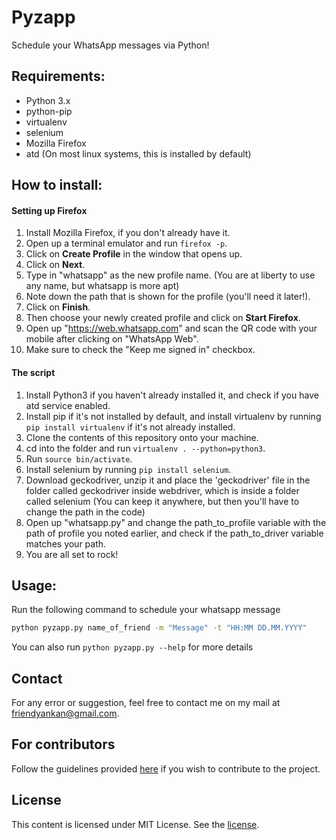 # Pyzapp

Schedule your WhatsApp messages via Python!


## Requirements:

+ Python 3.x
+ python-pip
+ virtualenv
+ selenium
+ Mozilla Firefox
+ atd (On most linux systems, this is installed by default)

## How to install:

#### Setting up Firefox

1. Install Mozilla Firefox, if you don't already have it.
2. Open up a terminal emulator and run `firefox -p`.
3. Click on **Create Profile** in the window that opens up.
4. Click on **Next**.
5. Type in "whatsapp" as the new profile name. (You are at liberty to use any name, but whatsapp is more apt)
6. Note down the path that is shown for the profile (you'll need it later!).
7. Click on **Finish**.
8. Then choose your newly created profile and click on **Start Firefox**.
9. Open up "<https://web.whatsapp.com>" and scan the QR code with your mobile after clicking on "WhatsApp Web".
10. Make sure to check the "Keep me signed in" checkbox.

#### The script

1. Install Python3 if you haven't already installed it, and check if you have atd service enabled.
2. Install pip if it's not installed by default, and install virtualenv by running `pip install virtualenv` if it's not already installed.
2. Clone the contents of this repository onto your machine.
3. cd into the folder and run `virtualenv . --python=python3`.
4. Run `source bin/activate`.
5. Install selenium by running `pip install selenium`.
6. Download geckodriver, unzip it and place the 'geckodriver' file in the folder called geckodriver inside webdriver, which is inside a folder called selenium (You can keep it anywhere, but then you'll have to change the path in the code)
7. Open up "whatsapp.py" and change the path_to_profile variable with the path of profile you noted earlier, and check if the path_to_driver variable matches your path.
8. You are all set to rock!

## Usage:

Run the following command to schedule your whatsapp message

```bash
python pyzapp.py name_of_friend -m "Message" -t "HH:MM DD.MM.YYYY"
```

You can also run `python pyzapp.py --help` for more details

## Contact

For any error or suggestion, feel free to contact me on my mail at [friendyankan@gmail.com]().

## For contributors

Follow the guidelines provided [here](https://github.com/ankan17/pyzapp/blob/master/CONTRIBUTING.md) if you wish to contribute to the project.

## License

This content is licensed under MIT License. See the [license](https://raw.githubusercontent.com/ankan17/pyzapp/master/LICENSE).
